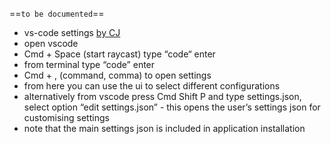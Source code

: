==```to be documented```==

 * vs-code settings [by CJ](https://github.com/CodingGarden/vscode-settings)
 * open vscode 
 * Cmd + Space (start raycast) type “code“ enter
 * from terminal type “code” enter
 * Cmd + , (command, comma) to open settings 
 * from here you can use the ui to select different configurations 
 * alternatively from vscode press Cmd Shift P and type settings.json, select option “edit settings.json” - this opens the user’s settings json for customising settings 
 * note that the main settings json is included in application installation 
